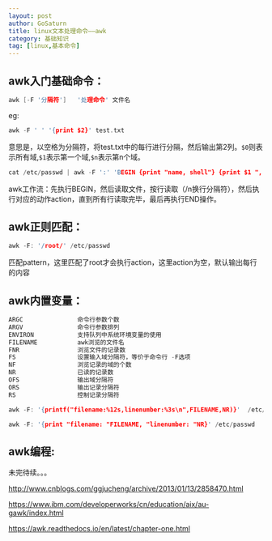 ```yaml
---
layout: post
author: GoSaturn
title: linux文本处理命令——awk
category: 基础知识
tag: [linux,基本命令]
---
```

## awk入门基础命令：

```c
awk [-F '分隔符']   '处理命令' 文件名
```

eg:
 

```c
awk -F ' ' '{print $2}' test.txt
```
意思是，以空格为分隔符，将test.txt中的每行进行分隔，然后输出第2列。`$0`则表示所有域,`$1`表示第一个域,`$n`表示第n个域。

```c
cat /etc/passwd | awk -F ':' 'BEGIN {print "name, shell"} {print $1 ", "$7} END {print "test, end"}'
```
awk工作流：先执行BEGIN，然后读取文件，按行读取（/n换行分隔符），然后执行对应的动作action，直到所有行读取完毕，最后再执行END操作。

## awk正则匹配：
```c
awk -F: '/root/' /etc/passwd
```
匹配pattern，这里匹配了root才会执行action，这里action为空，默认输出每行的内容

## awk内置变量：
```c
ARGC               命令行参数个数
ARGV               命令行参数排列
ENVIRON            支持队列中系统环境变量的使用
FILENAME           awk浏览的文件名
FNR                浏览文件的记录数
FS                 设置输入域分隔符，等价于命令行 -F选项
NF                 浏览记录的域的个数
NR                 已读的记录数
OFS                输出域分隔符
ORS                输出记录分隔符
RS                 控制记录分隔符
```
```c
awk -F: '{printf("filename:%12s,linenumber:%3s\n",FILENAME,NR)}'  /etc/passwd
```
```c
awk -F: '{print "filename: "FILENAME, "linenumber: "NR}' /etc/passwd
```


## awk编程:


未完待续。。。

http://www.cnblogs.com/ggjucheng/archive/2013/01/13/2858470.html

https://www.ibm.com/developerworks/cn/education/aix/au-gawk/index.html

https://awk.readthedocs.io/en/latest/chapter-one.html

